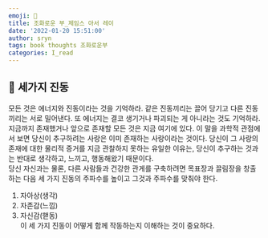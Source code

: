 ```yaml
---
emoji: 📕
title: 조화로운 부_제임스 아서 레이
date: '2022-01-20 15:51:00'
author: sryn
tags: book thoughts 조화로운부
categories: I_read
---
```


## 🐚 세가지 진동

모든 것은 에너지와 진동이라는 것을 기억하라. 같은 진동끼리는 끌어 당기고 다른 진동끼리는 서로 밀어낸다. 또 에너지는 결코 생기거나 파괴되는 게 아니라는 것도 기억하라. 지금까지 존재했거나 앞으로 존재할 모든 것은 지금 여기에 있다. 이 말을 과학적 관점에서 보면 당신이 추구하려는 사랑은 이미 존재하는 사랑이라는 것이다. 당신이 그 사랑의 존재에 대한 물리적 증거를 지금 관찰하지 못하는 유일한 이유는, 당신이 추구하는 것과는 반대로 생각하고, 느끼고, 행동해왔기 때문이다.
</br>
당신 자신과는 물론, 다른 사람들과 건강한 관게를 구축하려면 목표장과 끌림장을 창출하는 다음 세 가지 진동의 주파수를 높이고 그것과 주파수를 맞춰야 한다.</br>

1. 자아상(생각)</br>
2. 자존감(느낌)</br>
3. 자신감(핻동)</br>
   이 세 가지 진동이 어떻게 함께 작동하는지 이해하는 것이 중요하다.
   </br></br></br></br></br></br></br>
